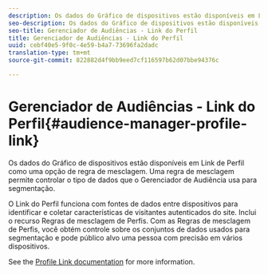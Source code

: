 ```yaml
---
description: Os dados do Gráfico de dispositivos estão disponíveis em Link de Perfil como uma opção de regra de mesclagem. Uma regra de mesclagem permite controlar o tipo de dados que o Gerenciador de Audiência usa para segmentação.
seo-description: Os dados do Gráfico de dispositivos estão disponíveis em Link de Perfil como uma opção de regra de mesclagem. Uma regra de mesclagem permite controlar o tipo de dados que o Gerenciador de Audiência usa para segmentação.
seo-title: Gerenciador de Audiências - Link do Perfil
title: Gerenciador de Audiências - Link do Perfil
uuid: cebf40e5-9f0c-4e59-b4a7-73696fa2dadc
translation-type: tm+mt
source-git-commit: 822882d4f9bb9eed7cf116597b62d07bbe94376c

---
```



# Gerenciador de Audiências - Link do Perfil{#audience-manager-profile-link}

Os dados do Gráfico de dispositivos estão disponíveis em Link de Perfil como uma opção de regra de mesclagem. Uma regra de mesclagem permite controlar o tipo de dados que o Gerenciador de Audiência usa para segmentação.

O Link do Perfil funciona com fontes de dados entre dispositivos para identificar e coletar características de visitantes autenticados do site. Inclui o recurso Regras de mesclagem de Perfis. Com as Regras de mesclagem de Perfis, você obtém controle sobre os conjuntos de dados usados para segmentação e pode público alvo uma pessoa com precisão em vários dispositivos.

See the [Profile Link documentation](https://docs.adobe.com/content/help/en/audience-manager/user-guide/features/profile-merge-rules/merge-rules-overview.html) for more information.
